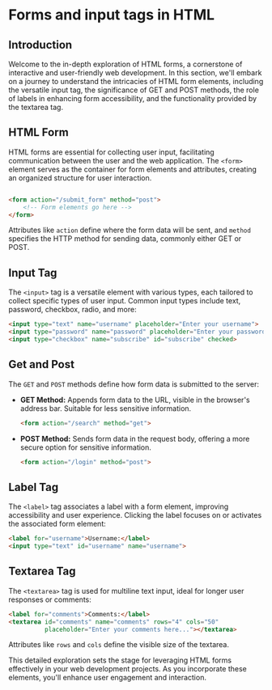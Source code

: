 # Forms and input tags in HTML

## Introduction

Welcome to the in-depth exploration of HTML forms, a cornerstone of interactive and user-friendly web development. In
this section, we'll embark on a journey to understand the intricacies of HTML form elements, including the versatile
input tag, the significance of GET and POST methods, the role of labels in enhancing form accessibility, and the
functionality provided by the textarea tag.

## HTML Form

HTML forms are essential for collecting user input, facilitating communication between the user and the web application.
The `<form>` element serves as the container for form elements and attributes, creating an organized structure for user
interaction.

```html

<form action="/submit_form" method="post">
    <!-- Form elements go here -->
</form>
```

Attributes like `action` define where the form data will be sent, and `method` specifies the HTTP method for sending
data, commonly either GET or POST.

## Input Tag

The `<input>` tag is a versatile element with various types, each tailored to collect specific types of user input.
Common input types include text, password, checkbox, radio, and more:

```html
<input type="text" name="username" placeholder="Enter your username">
<input type="password" name="password" placeholder="Enter your password">
<input type="checkbox" name="subscribe" id="subscribe" checked>
```

## Get and Post

The `GET` and `POST` methods define how form data is submitted to the server:

- **GET Method:** Appends form data to the URL, visible in the browser's address bar. Suitable for less sensitive
  information.

  ```html
  <form action="/search" method="get">
  ```

- **POST Method:** Sends form data in the request body, offering a more secure option for sensitive information.

  ```html
  <form action="/login" method="post">
  ```

## Label Tag

The `<label>` tag associates a label with a form element, improving accessibility and user experience. Clicking the
label focuses on or activates the associated form element:

```html
<label for="username">Username:</label>
<input type="text" id="username" name="username">
```

## Textarea Tag

The `<textarea>` tag is used for multiline text input, ideal for longer user responses or comments:

```html
<label for="comments">Comments:</label>
<textarea id="comments" name="comments" rows="4" cols="50"
          placeholder="Enter your comments here..."></textarea>
```

Attributes like `rows` and `cols` define the visible size of the textarea.

This detailed exploration sets the stage for leveraging HTML forms effectively in your web development projects. As you
incorporate these elements, you'll enhance user engagement and interaction.
